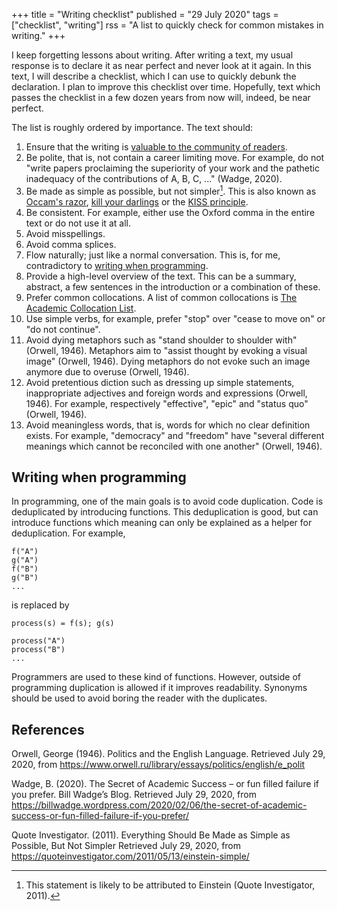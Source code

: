 +++
title = "Writing checklist"
published = "29 July 2020"
tags = ["checklist", "writing"]
rss = "A list to quickly check for common mistakes in writing."
+++

I keep forgetting lessons about writing.
After writing a text, my usual response is to declare it as near perfect and never look at it again.
In this text, I will describe a checklist, which I can use to quickly debunk the declaration.
I plan to improve this checklist over time.
Hopefully, text which passes the checklist in a few dozen years from now will, indeed, be near perfect.

The list is roughly ordered by importance.
The text should:

1. Ensure that the writing is [valuable to the community of readers](/posts/writing-effectively).
1. Be polite, that is, not contain a career limiting move.
  For example, do not "write papers proclaiming the superiority of your work and the pathetic inadequacy of the contributions of A, B, C, ..." (Wadge, 2020).
1. Be made as simple as possible, but not simpler[^simple].
  This is also known as [Occam's razor](https://en.wikipedia.org/wiki/Occam%27s_razor), [kill your darlings](https://thewritepractice.com/kill-your-darlings/) or the [KISS principle](https://en.wikipedia.org/wiki/KISS_principle).
1. Be consistent.
  For example, either use the Oxford comma in the entire text or do not use it at all.
1. Avoid misspellings.
1. Avoid comma splices.
1. Flow naturally; just like a normal conversation.
  This is, for me, contradictory to [writing when programming](#writing-when-programming).
1. Provide a high-level overview of the text.
  This can be a summary, abstract, a few sentences in the introduction or a combination of these.
1. Prefer common collocations.
  A list of common collocations is [The Academic Collocation List](http://pearsonpte.com/wp-content/uploads/2014/07/AcademicCollocationList.pdf).
1. Use simple verbs, for example, prefer "stop" over "cease to move on" or "do not continue".
1. Avoid dying metaphors such as "stand shoulder to shoulder with" (Orwell, 1946).
  Metaphors aim to "assist thought by evoking a visual image" (Orwell, 1946).
  Dying metaphors do not evoke such an image anymore due to overuse (Orwell, 1946).
1. Avoid pretentious diction such as dressing up simple statements, inappropriate adjectives and foreign words and expressions (Orwell, 1946).
  For example, respectively "effective", "epic" and "status quo" (Orwell, 1946).
1. Avoid meaningless words, that is, words for which no clear definition exists.
  For example, "democracy" and "freedom" have "several different meanings which cannot be reconciled with one another" (Orwell, 1946).

## Writing when programming
In programming, one of the main goals is to avoid code duplication.
Code is deduplicated by introducing functions.
This deduplication is good, but can introduce functions which meaning can only be explained as a helper for deduplication.
For example,

```
f("A")
g("A")
f("B")
g("B")
...
```
is replaced by
```
process(s) = f(s); g(s)

process("A")
process("B")
...
```

Programmers are used to these kind of functions.
However, outside of programming duplication is allowed if it improves readability.
Synonyms should be used to avoid boring the reader with the duplicates.

## References

Orwell, George (1946).
Politics and the English Language.
Retrieved July 29, 2020, from https://www.orwell.ru/library/essays/politics/english/e_polit

Wadge, B. (2020).
The Secret of Academic Success – or fun filled failure if you prefer.
Bill Wadge’s Blog.
Retrieved July 29, 2020, from https://billwadge.wordpress.com/2020/02/06/the-secret-of-academic-success-or-fun-filled-failure-if-you-prefer/

Quote Investigator. (2011).
Everything Should Be Made as Simple as Possible, But Not Simpler
Retrieved July 29, 2020, from https://quoteinvestigator.com/2011/05/13/einstein-simple/

[^simple]: This statement is likely to be attributed to Einstein (Quote Investigator, 2011).
